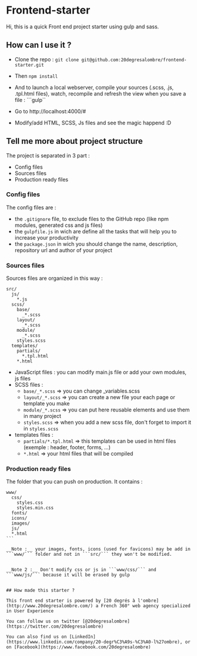 # Frontend-starter

Hi, this is a quick Front end project starter using gulp and sass.


## How can I use it ?

- Clone the repo : ```git clone git@github.com:20degresalombre/frontend-starter.git``` 

- Then ```npm install``` 

- And to launch a local webserver, compile your sources (.scss, .js, .tpl.html files), watch, recompile and refresh the view when you save a file : ```gulp``

- Go to http://localhost:4000/#

- Modify/add HTML, SCSS, Js files and see the magic happend :D


## Tell me more about project structure

The project is separated in 3 part : 
  - Config files
  - Sources files
  - Production ready files

### Config files 

The config files are :
  - the ```.gitignore``` file, to exclude files to the GitHub repo (like npm modules, generated css and js files)
  - the ```gulpfile.js``` in wich are define all the tasks that will help you to increase your productivity
  - the ```package.json``` in wich you should change the name, description, repository url and author of your project

### Sources files

Sources files are organized in this way : 
```
src/
  js/
    *.js
  scss/
    base/
      _*.scss 
    layout/
      _*.scss
    module/
      _*.scss
    styles.scss
  templates/
    partials/
      *.tpl.html
    *.html
``` 

- JavaScript files : you can modify main.js file or add your own modules, js files
- SCSS files : 
  + ```base/_*.scss```      => you can change _variables.scss
  + ```layout/_*.scss```    => you can create a new file your each page or template you make
  + ```module/_*.scss```    => you can put here reusable elements and use them in many project
  + ```styles.scss```       => when you add a new scss file, don't forget to import it in ```styles.scss```
- templates files :
  + ```partials/*.tpl.html``` => this templates can be used in html files (exemple : header, footer, forms, ...)
  + ```*.html```              => your html files that will be compiled


### Production ready files

The folder that you can push on production. It contains :
````
www/
  css/
    styles.css
    styles.min.css
  fonts/
  icons/
  images/
  js/
  *.html
```

__Note :__ your images, fonts, icons (used for favicons) may be add in ```www/``` folder and not in ```src/``` they won't be modified. 


__Note 2 :__ Don't modify css or js in ```www/css/``` and ```www/js/``` because it will be erased by gulp


## How made this starter ?

This front end starter is powered by [20 degrés à l'ombre](http://www.20degresalombre.com/) a French 360° web agency specialized in User Experience

You can follow us on twitter [@20degresalombre](https://twitter.com/20degresalombre) 

You can also find us on [LinkedIn](https://www.linkedin.com/company/20-degr%C3%A9s-%C3%A0-l%27ombre), or on [Facebook](https://www.facebook.com/20degresalombre)